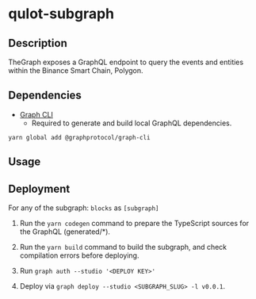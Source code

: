 # qulot-subgraph

## Description

TheGraph exposes a GraphQL endpoint to query the events and entities within the Binance Smart Chain, Polygon.

## Dependencies

- [Graph CLI](https://github.com/graphprotocol/graph-cli)
  - Required to generate and build local GraphQL dependencies.

```shell
yarn global add @graphprotocol/graph-cli
```

## Usage

## Deployment

For any of the subgraph: `blocks` as `[subgraph]`

1. Run the `yarn codegen` command to prepare the TypeScript sources for the GraphQL (generated/\*).

2. Run the `yarn build` command to build the subgraph, and check compilation errors before deploying.

3. Run `graph auth --studio '<DEPLOY KEY>'`

4. Deploy via `graph deploy --studio <SUBGRAPH_SLUG> -l v0.0.1`.
